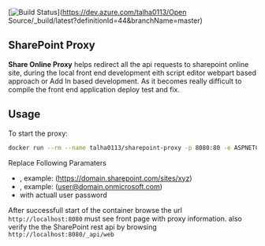 [![Build Status](https://dev.azure.com/talha0113/Open%20Source/_apis/build/status/SharePoint-Proxy?branchName=master)](https://dev.azure.com/talha0113/Open Source/_build/latest?definitionId=44&branchName=master)

## SharePoint Proxy 

**Share Online Proxy** helps redirect all the api requests to sharepoint online site, during the local front end development eith script editor webpart based approach or Add In based development. As it becomes really difficult to compile the front end application deploy test and fix.

## Usage

To start the proxy:
```sh
docker run --rm --name talha0113/sharepoint-proxy -p 8080:80 -e ASPNETCORE_ENVIRONMENT='Production' -e ProxySetting:BaseUrl='<SharePoint Site Collection Url>' -e ProxySetting:UserName='<User Name>' -e ProxySetting:Password='<Password>' -i sharepoint-proxy
```
Replace Following Paramaters
 - **<SharePoint Site Collection Url>**, example: (https://domain.sharepoint.com/sites/xyz)
 - **<User Name>**, example: (user@domain.onmicrosoft.com)
 - **<Password>** with actuall user password

After successfull start of the container browse the url `http://localhost:8080` must see front page with proxy information. also verify the the SharePoint rest api by browsing `http://localhost:8080/_api/web`

